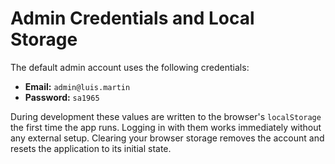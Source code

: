 # Admin Credentials and Local Storage

The default admin account uses the following credentials:

- **Email:** `admin@luis.martin`
- **Password:** `sa1965`

During development these values are written to the browser's `localStorage` the
first time the app runs. Logging in with them works immediately without any
external setup. Clearing your browser storage removes the account and resets the
application to its initial state.
